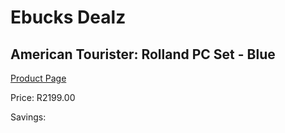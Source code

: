 
# Ebucks Dealz
## American Tourister: Rolland PC Set - Blue
[Product Page](https://www.ebucks.com/web/shop/productSelected.do?prodId=1034028196&catId=363334443)

Price: R2199.00

Savings: 


	